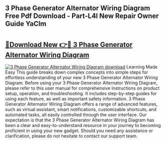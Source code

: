 ## 3 Phase Generator Alternator Wiring Diagram Free Pdf Download - Part-L4l New Repair Owner Guide YaClm

# <h2><a href="http://dfis86.blite.top/?on=3+Phase+Generator+Alternator+Wiring+Diagram">🔗Download New 👉🔴 3 Phase Generator Alternator Wiring Diagram</a></h2>

[![3 Phase Generator Alternator Wiring Diagram download](https://i.imgur.com/lujVjoI.png)](http://dfis86.blite.top/?on=3+Phase+Generator+Alternator+Wiring+Diagram)
Learning Made Easy This guide breaks down complex concepts into simple steps for effortless understanding of your new 3 Phase Generator Alternator Wiring Diagram. Before using your 3 Phase Generator Alternator Wiring Diagram, please refer to this user manual for comprehensive instructions on product setup, operation, and troubleshooting. It includes step-by-step guides for using each feature, as well as important safety information. 3 Phase Generator Alternator Wiring Diagram offers a range of advanced features, such as virtual assistant, smart notifications, customizable shortcuts, and automated tasks, all easily controlled through the user interface. Our expectation is that the 3 Phase Generator Alternator Wiring Diagram has been a clear and easy-to-understand resource in your journey to becoming proficient in using your new gadget. Should you need any assistance or clarification, please do not hesitate to contact our support team.

